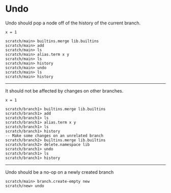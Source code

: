 # Undo

Undo should pop a node off of the history of the current branch.

``` unison :hide
x = 1
```

``` ucm
scratch/main> builtins.merge lib.builtins
scratch/main> add
scratch/main> ls
scratch/main> alias.term x y
scratch/main> ls
scratch/main> history
scratch/main> undo
scratch/main> ls
scratch/main> history
```

---

It should not be affected by changes on other branches.

``` unison :hide
x = 1
```

``` ucm
scratch/branch1> builtins.merge lib.builtins
scratch/branch1> add
scratch/branch1> ls
scratch/branch1> alias.term x y
scratch/branch1> ls
scratch/branch1> history
-- Make some changes on an unrelated branch
scratch/branch2> builtins.merge lib.builtins
scratch/branch2> delete.namespace lib
scratch/branch1> undo
scratch/branch1> ls
scratch/branch1> history
```

---

Undo should be a no-op on a newly created branch

``` ucm :error
scratch/main> branch.create-empty new
scratch/new> undo
```
